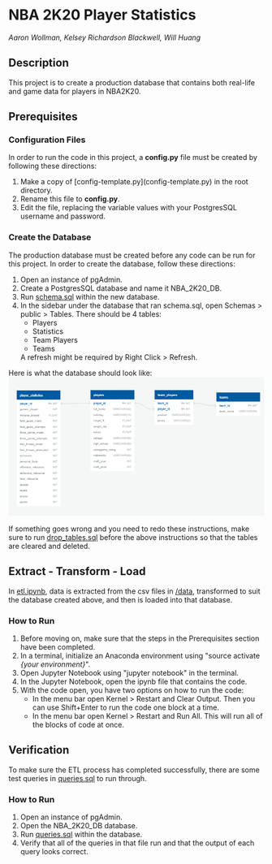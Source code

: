 # NBA 2K20 Player Statistics
<em>Aaron Wollman, Kelsey Richardson Blackwell, Will Huang</em>

## Description
This project is to create a production database that contains both real-life and game data for players in NBA2K20.

## Prerequisites
### Configuration Files
In order to run the code in this project, a <b>config.<span></span>py</b> file must be created by following these directions:
<ol>
	<li>
	Make a copy of [config-template.py](config-template.py) in the root directory.
	</li>
	<li>
	Rename this file to <b>config.<span></span>py</b>.
	</li>
	<li>
	Edit the file, replacing the variable values with your PostgresSQL username and password.
	</li>
</ol>


### Create the Database
The production database must be created before any code can be run for this project.
In order to create the database, follow these directions:
<ol>
	<li>
		Open an instance of pgAdmin.
	</li>
	<li>
		Create a PostgresSQL database and name it NBA_2K20_DB.
	</li>
    <li>
        Run <a href="database/schema.sql">schema.sql</a> within the new database.
    </li>
	<li>
		In the sidebar under the database that ran schema.sql, open Schemas > public > Tables.
		There should be 4 tables:
        <ul>
            <li>Players</li>
            <li>Statistics</li>
            <li>Team Players</li>
            <li>Teams</li>
        </ul>
         A refresh might be required by Right Click > Refresh.
	</li>
</ol>

Here is what the database should look like:
![[schema-diagram.png](database/schema-diagram.PNG)](database/schema-diagram.PNG)

If something goes wrong and you need to redo these instructions, make sure to run <a href="database/drop_tables.sql">drop_tables.sql</a> before the above instructions so that the tables are cleared and deleted.

## Extract - Transform - Load
In [etl.ipynb](etl.ipynb), data is extracted from the csv files in [/data](/data), transformed to suit the database created above, and then is loaded into that database.

### How to Run
<ol>
      <li>Before moving on, make sure that the steps in the Prerequisites section have been completed.</li>
	  <li>In a terminal, initialize an Anaconda environment using "source activate <i>{your environment}</i>".</li>
	  <li>Open Jupyter Notebook using "jupyter notebook" in the terminal.</li>
	  <li>In the Jupyter Notebook, open the ipynb file that contains the code.</li>
	  <li>
	    With the code open, you have two options on how to run the code:
	    <ul>
	      <li>
		In the menu bar open Kernel > Restart and Clear Output.  Then you can use Shift+Enter to run the code one block at a time.
	      </li>
	      <li>In the menu bar open Kernel > Restart and Run All.  This will run all of the blocks of code at once.</li>
	    </ul>
	  </li>
</ol>

## Verification
To make sure the ETL process has completed successfully, there are some test queries in [queries.sql](database/queries.sql) to run through.

### How to Run
<ol>
	<li>
		Open an instance of pgAdmin.
	</li>
	<li>
		Open the NBA_2K20_DB database.
	</li>
    <li>
        Run <a href="database/queries.sql">queries.sql</a> within the database.
    </li>
    <li>
        Verify that all of the queries in that file run and that the output of each query looks correct.
    </li>
</ol>
